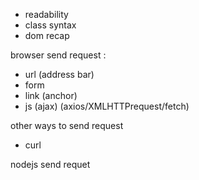 - readability
- class syntax
- dom recap

browser send request :

- url (address bar)
- form
- link (anchor)
- js (ajax) (axios/XMLHTTPrequest/fetch)

other ways to send request

- curl

nodejs send requet
